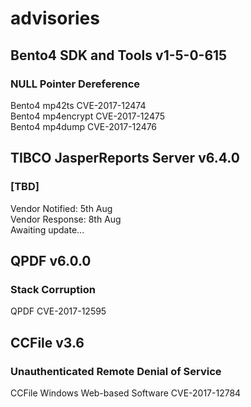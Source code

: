# advisories
## Bento4 SDK and Tools v1-5-0-615
### NULL Pointer Dereference
Bento4 mp42ts CVE-2017-12474  
Bento4 mp4encrypt CVE-2017-12475  
Bento4 mp4dump CVE-2017-12476  

## TIBCO JasperReports Server v6.4.0
### [TBD]
Vendor Notified: 5th Aug  
Vendor Response: 8th Aug  
Awaiting update...

## QPDF v6.0.0
### Stack Corruption
QPDF CVE-2017-12595  

## CCFile v3.6
### Unauthenticated Remote Denial of Service 
CCFile Windows Web-based Software CVE-2017-12784  
